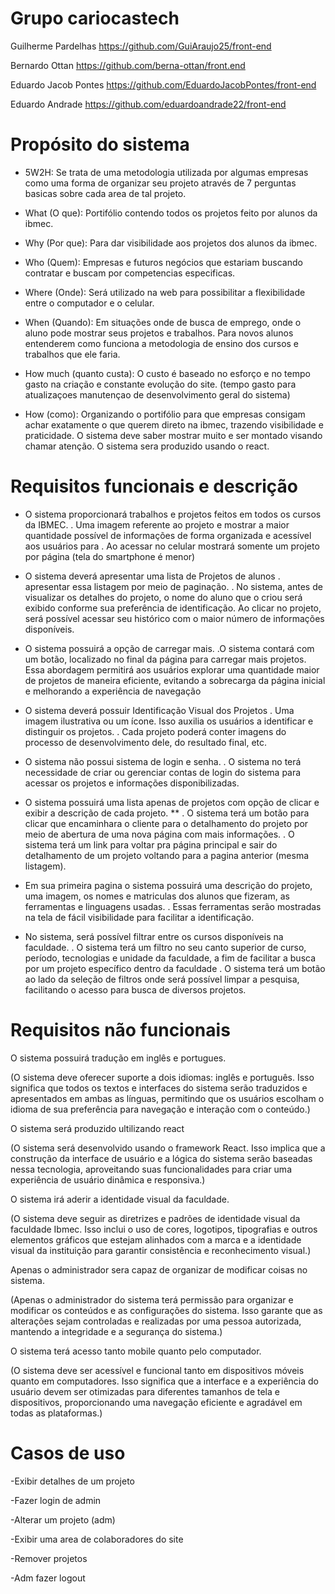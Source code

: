 # Grupo cariocastech
Guilherme Pardelhas https://github.com/GuiAraujo25/front-end

Bernardo Ottan  https://github.com/berna-ottan/front.end

Eduardo Jacob Pontes https://github.com/EduardoJacobPontes/front-end

Eduardo Andrade https://github.com/eduardoandrade22/front-end

# Propósito do sistema
- 5W2H:
Se trata de uma metodologia utilizada por algumas empresas como uma forma de organizar seu projeto através de 7 perguntas basicas sobre cada area de tal projeto.

- What (O que):
   Portifólio contendo todos os projetos feito por alunos da ibmec.

- Why (Por que):
   Para dar visibilidade aos projetos dos alunos da ibmec.

- Who (Quem):
   Empresas e futuros negócios que estariam buscando contratar e buscam por competencias especificas.

- Where (Onde):
   Será utilizado na web para possibilitar a flexibilidade entre o computador e o celular.

- When (Quando):
   Em situações onde de busca de emprego, onde o aluno pode mostrar seus projetos e trabalhos. Para novos alunos entenderem como funciona a metodologia de ensino dos cursos e trabalhos que ele faria.

- How much (quanto custa):
   O custo é baseado no esforço e no tempo gasto na criação e constante evolução do site. (tempo gasto para atualizaçoes manutençao de desenvolvimento geral do sistema)

- How (como):
   Organizando o portifólio para que empresas consigam achar exatamente o que querem direto na ibmec, trazendo visibilidade e praticidade. O sistema deve saber mostrar muito e ser montado visando chamar atenção. O sistema sera produzido usando o react.


# Requisitos funcionais e descrição
- O sistema proporcionará trabalhos e projetos feitos em todos os cursos da IBMEC.
   . Uma imagem referente ao projeto e mostrar a maior quantidade possível de informações de forma organizada e acessível aos usuários para 
   . Ao acessar no celular mostrará somente um projeto por página (tela do smartphone é menor) 

 
- O sistema deverá apresentar uma lista de Projetos de alunos 
  . apresentar essa listagem por meio de paginação.
  . No sistema, antes de visualizar os detalhes do projeto, o nome do aluno que o criou será exibido conforme sua preferência de identificação. Ao clicar no projeto, será possível acessar seu histórico com o maior número de informações disponíveis.


  
- O sistema possuirá a opção de carregar mais.
  .O sistema contará com um botão, localizado no final da página para carregar mais projetos. Essa abordagem permitirá aos usuários explorar uma quantidade maior de projetos de maneira eficiente, evitando a sobrecarga da página inicial e melhorando a experiência de navegação


  
- O sistema deverá possuir Identificação Visual dos Projetos
  . Uma imagem ilustrativa ou um ícone. Isso auxilia os usuários a identificar e distinguir os projetos.
  . Cada projeto poderá conter imagens do processo de desenvolvimento dele, do resultado final, etc.

  
- O sistema não possui sistema de login e senha.
  . O sistema no terá necessidade de criar ou gerenciar contas de login do sistema para acessar os projetos e informações disponibilizadas.

  
- O sistema possuirá uma lista apenas de projetos com opção de clicar e exibir a descrição de cada projeto.  **
  . O sistema terá um botão para clicar que encaminhara o cliente para o detalhamento do projeto por meio de abertura de uma nova página com mais informações. 
  . O sistema terá um link para voltar pra página principal e sair do detalhamento de um projeto voltando para a pagina anterior (mesma listagem). 

  
- Em sua primeira pagina o sistema possuirá uma descrição do projeto, uma imagem, os nomes e matriculas dos alunos que fizeram, as 
 ferramentas e linguagens usadas.
  . Essas ferramentas serão mostradas na tela de fácil visibilidade para facilitar a identificação. 
  
- No sistema, será possível filtrar entre os cursos disponíveis na faculdade. 
  . O sistema terá um filtro no seu canto superior de curso, período, tecnologias e unidade da faculdade, a fim de facilitar a busca por um projeto específico dentro da faculdade 
  . O sistema terá um botão ao lado da seleção de filtros onde será possível limpar a pesquisa, facilitando o acesso para busca de diversos projetos. 
  
 
  

# Requisitos não funcionais 
O sistema possuirá tradução em inglês e portugues.

(O sistema deve oferecer suporte a dois idiomas: inglês e português. Isso significa que todos os textos e interfaces do sistema serão traduzidos e apresentados em ambas as línguas, permitindo que os usuários escolham o idioma de sua preferência para navegação e interação com o conteúdo.)

O sistema será produzido ultilizando react

(O sistema será desenvolvido usando o framework React. Isso implica que a construção da interface de usuário e a lógica do sistema serão baseadas nessa tecnologia, aproveitando suas funcionalidades para criar uma experiência de usuário dinâmica e responsiva.)

O sistema irá aderir a identidade visual da faculdade.

(O sistema deve seguir as diretrizes e padrões de identidade visual da faculdade Ibmec. Isso inclui o uso de cores, logotipos, tipografias e outros elementos gráficos que estejam alinhados com a marca e a identidade visual da instituição para garantir consistência e reconhecimento visual.)

Apenas o administrador sera capaz de organizar de modificar coisas no sistema.

(Apenas o administrador do sistema terá permissão para organizar e modificar os conteúdos e as configurações do sistema. Isso garante que as alterações sejam controladas e realizadas por uma pessoa autorizada, mantendo a integridade e a segurança do sistema.)

O sistema terá acesso tanto mobile quanto pelo computador.

(O sistema deve ser acessível e funcional tanto em dispositivos móveis quanto em computadores. Isso significa que a interface e a experiência do usuário devem ser otimizadas para diferentes tamanhos de tela e dispositivos, proporcionando uma navegação eficiente e agradável em todas as plataformas.)

# Casos de uso
-Exibir detalhes de um projeto 

-Fazer login de admin

-Alterar um projeto  (adm)

-Exibir uma area de colaboradores do site

-Remover projetos

-Adm fazer logout




















